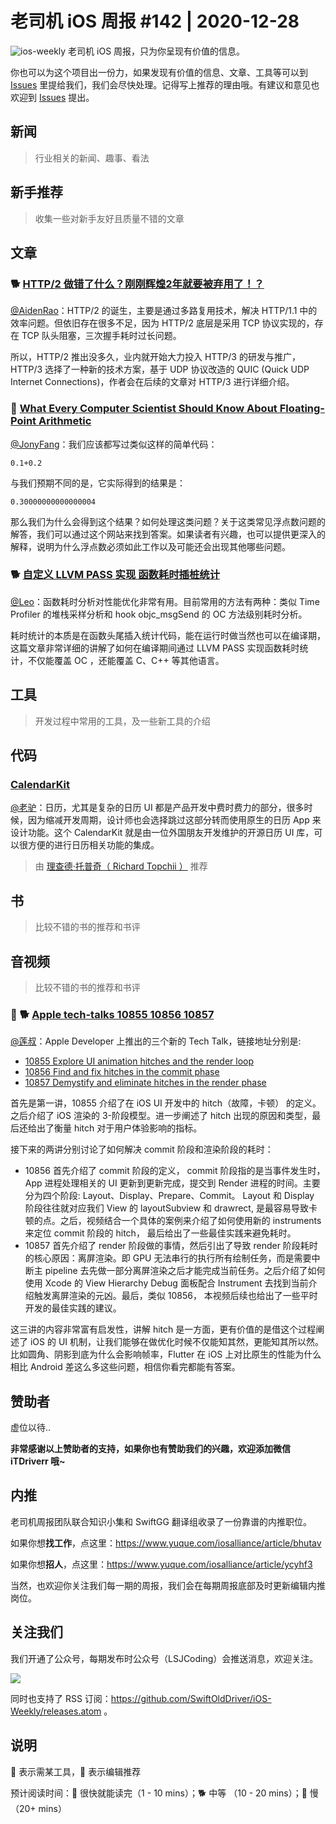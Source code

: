 # 老司机 iOS 周报 #142 | 2020-12-28

![ios-weekly](https://github.com/SwiftOldDriver/iOS-Weekly/blob/master/assets/ios-weekly.png?raw=true)
老司机 iOS 周报，只为你呈现有价值的信息。

你也可以为这个项目出一份力，如果发现有价值的信息、文章、工具等可以到 [Issues](https://github.com/SwiftOldDriver/iOS-Weekly/issues) 里提给我们，我们会尽快处理。记得写上推荐的理由哦。有建议和意见也欢迎到 [Issues](https://github.com/SwiftOldDriver/iOS-Weekly/issues) 提出。

## 新闻

> 行业相关的新闻、趣事、看法

## 新手推荐

> 收集一些对新手友好且质量不错的文章

## 文章

### 🐕 [HTTP/2 做错了什么？刚刚辉煌2年就要被弃用了！？](https://mp.weixin.qq.com/s/DLmg_SGGx0iyXepuhQB8pg)

[@AidenRao](https://weibo.com/AidenRao)：HTTP/2 的诞生，主要是通过多路复用技术，解决 HTTP/1.1 中的效率问题。但依旧存在很多不足，因为 HTTP/2 底层是采用 TCP 协议实现的，存在 TCP 队头阻塞，三次握手耗时过长问题。

所以，HTTP/2 推出没多久，业内就开始大力投入 HTTP/3 的研发与推广，HTTP/3 选择了一种新的技术方案，基于 UDP 协议改造的 QUIC (Quick UDP Internet Connections)，作者会在后续的文章对 HTTP/3 进行详细介绍。

### 🐢 [What Every Computer Scientist Should Know About Floating-Point Arithmetic](https://floating-point-gui.de/)

[@JonyFang](https://github.com/JonyFang)：我们应该都写过类似这样的简单代码：
```
0.1+0.2
```
与我们预期不同的是，它实际得到的结果是：
```
0.30000000000000004
```
那么我们为什么会得到这个结果？如何处理这类问题？关于这类常见浮点数问题的解答，我们可以通过这个网站来找到答案。如果读者有兴趣，也可以提供更深入的解释，说明为什么浮点数必须如此工作以及可能还会出现其他哪些问题。

### 🐕 [自定义 LLVM PASS 实现 函数耗时插桩统计](https://blog.0x1306a94.com/docs/llvm/ch01/01/)

[@Leo](https://github.com/leomobiledeveloper)：函数耗时分析对性能优化非常有用。目前常用的方法有两种：类似 Time Profiler 的堆栈采样分析和 hook objc_msgSend 的 OC 方法级别耗时分析。

耗时统计的本质是在函数头尾插入统计代码，能在运行时做当然也可以在编译期，这篇文章非常详细的讲解了如何在编译期间通过 LLVM PASS 实现函数耗时统计，不仅能覆盖 OC ，还能覆盖 C、C++ 等其他语言。

## 工具

> 开发过程中常用的工具，及一些新工具的介绍

## 代码

### [CalendarKit](https://github.com/richardtop/CalendarKit)

[@老驴](https://www.weibo.com/6090610445)：日历，尤其是复杂的日历 UI 都是产品开发中费时费力的部分，很多时候，因为缩减开发周期，设计师也会选择跳过这部分转而使用原生的日历 App 来设计功能。这个 CalendarKit 就是由一位外国朋友开发维护的开源日历 UI 库，可以很方便的进行日历相关功能的集成。

> 由 [理查德·托普奇（ Richard Topchii ）](https://github.com/richardtop) 推荐

## 书

> 比较不错的书的推荐和书评

## 音视频

> 比较不错的书的推荐和书评

### 🌟 🐕 [Apple tech-talks 10855 10856 10857](https://developer.apple.com/videos/play/tech-talks/10855)

[@莲叔](https://github.com/aaaron7)：Apple Developer 上推出的三个新的 Tech Talk，链接地址分别是:

* [10855 Explore UI animation hitches and the render loop](https://developer.apple.com/videos/play/tech-talks/10855)
* [10856 Find and fix hitches in the commit phase](https://developer.apple.com/videos/play/tech-talks/10856)
* [10857 Demystify and eliminate hitches in the render phase](https://developer.apple.com/videos/play/tech-talks/10857)

首先是第一讲，10855 介绍了在 iOS UI 开发中的 hitch（故障，卡顿） 的定义。 之后介绍了 iOS 渲染的 3-阶段模型。进一步阐述了 hitch 出现的原因和类型，最后还给出了衡量 hitch 对于用户体验影响的指标。

接下来的两讲分别讨论了如何解决 commit 阶段和渲染阶段的耗时：

* 10856 首先介绍了 commit 阶段的定义， commit 阶段指的是当事件发生时， App 进程处理相关的 UI 更新到更新完成，提交到 Render 进程的时间。主要分为四个阶段: Layout、Display、Prepare、Commit。 Layout 和 Display 阶段往往就对应我们 View 的 layoutSubview 和 drawrect, 是最容易导致卡顿的点。之后，视频结合一个具体的案例来介绍了如何使用新的 instruments 来定位 commit 阶段的 hitch， 最后给出了一些最佳实践来避免耗时。
* 10857 首先介绍了 render 阶段做的事情，然后引出了导致 render 阶段耗时的核心原因：离屏渲染。即 GPU 无法串行的执行所有绘制任务，而是需要中断主 pipeline 去先做一部分离屏渲染之后才能完成当前任务。之后介绍了如何使用 Xcode 的 View Hierarchy Debug 面板配合 Instrument 去找到当前介绍触发离屏渲染的元凶。最后，类似 10856， 本视频后续也给出了一些平时开发的最佳实践的建议。

这三讲的内容非常富有启发性，讲解 hitch 是一方面，更有价值的是借这个过程阐述了 iOS 的 UI 机制，让我们能够在做优化时候不仅能知其然，更能知其所以然。比如圆角、阴影到底为什么会影响帧率，Flutter 在 iOS 上对比原生的性能为什么相比 Android 差这么多这些问题，相信你看完都能有答案。

## 赞助者

虚位以待..

**非常感谢以上赞助者的支持，如果你也有赞助我们的兴趣，欢迎添加微信 iTDriverr 哦~**

## 内推

老司机周报团队联合知识小集和 SwiftGG 翻译组收录了一份靠谱的内推职位。

如果你想**找工作**，点这里：https://www.yuque.com/iosalliance/article/bhutav

如果你想**招人**，点这里：https://www.yuque.com/iosalliance/article/ycyhf3

当然，也欢迎你关注我们每一期的周报，我们会在每期周报底部及时更新编辑内推岗位。

## 关注我们

我们开通了公众号，每期发布时公众号（LSJCoding）会推送消息，欢迎关注。

![](https://github.com/SwiftOldDriver/iOS-Weekly/blob/master/assets/qrcode_for_wechat.jpg?raw=true)

同时也支持了 RSS 订阅：https://github.com/SwiftOldDriver/iOS-Weekly/releases.atom 。

## 说明

🚧 表示需某工具，🌟 表示编辑推荐

预计阅读时间：🐎 很快就能读完（1 - 10 mins）；🐕 中等 （10 - 20 mins）；🐢 慢（20+ mins）
